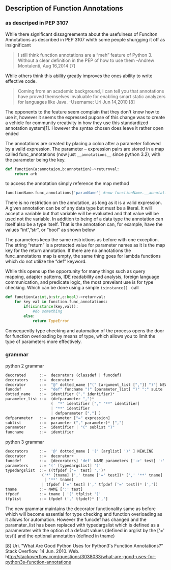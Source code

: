 ## Description of Function Annotations
### as descriped in PEP 3107

While there significant dissagreementa about the usefulness of Funciton Annotations as described in PEP 3107 whith some people shurgging it off as insignificant
>I still think function annotations are a “meh” feature of Python 3. Without a clear definition in the PEP of how to use them
> -Andrew Montalenti, Aug 16,2014 [7] 

While others think this ability greatly improves the ones ability to write effective code.
>Coming from an academic background, I can tell you that annotations have proved themselves invaluable for enabling smart static analyzers for languages like Java.
> -Username: Uri Jun 14,2010 [8]

The opponents to the feature seem complain that they don't know how to use it, however it seems the expressed pupose of this change was to create a vehicle for community creativity in how they use this standardized annotation system[1]. However the syntax chosen does leave it rather open ended

The annotations are created by placing a colon after a parameter followed by a valid expression. The parameter – expression pairs are stored in a map called func_annotations (now just `__annotations__` since python 3.2), with the parameter being the key.

````python
def function(a:annotaion,b:annotation)->returnval:
	return a+b
````

to access the annotation simply reference the map method 

````python
functionName.func_annotations['paramName'] #now functionName.__annotations__['paramName']
````

There is no restriction on the annotation, as long as it is a valid expression. A given annotation can be of any data type but must be a literal.  It will accept a variable but that variable will be evaluated and that value will be used not the variable.  In addition to being of a data type the annotation can itself also be a type itself.  That is the annotation can, for example, have the values “int”,”str”, or “bool” as shown below

The parameters keep the same restrictions as before with one exception.  The string “return” is a protected value for parameter names as it is the map key for the return annotation. If there are no annotations the func_annotations map is empty, the same thing goes for lambda functions which do not utilize the “def” keyword.

While this opens up the opportunity for many things such as query mapping, adapter patterns, IDE readability and analysis, foreign language communication, and predicate logic, the most prevelant use is for type checking. Which can be done using a simple ```isinstance() ``` call 
	
````python
def function(a:int,b:str,c:bool)->returnval:
	for key val in function.func_annotations:
		if(isinstance(key,val)):
			#do something
		else:
			return TypeError
````
Consequently type checking and automation of the process opens the door for function overloading by means of type, which allows you to limit the type of parameters more effectively.

### grammar
python 2 grammar
````python
decorated      ::=  decorators (classdef | funcdef)						
decorators     ::=  decorator+	
decorator      ::=  "@" dotted_name ["(" [argument_list [","]] ")"] NEWLINE	
funcdef        ::=  "def" funcname "(" [parameter_list] ")" ":" suite
dotted_name    ::=  identifier ("." identifier)*								
parameter_list ::=  (defparameter ",")*
                    (  "*" identifier ["," "**" identifier]
                    | "**" identifier
                    | defparameter [","] )
defparameter   ::=  parameter ["=" expression]
sublist        ::=  parameter ("," parameter)* [","]
parameter      ::=  identifier | "(" sublist ")"
funcname       ::=  identifier
````
python 3 grammar
````python
decorators	   ::=  '@' dotted_name [ '(' [arglist] ')' ] NEWLINE
decorator	   ::=  decorator+
funcdef		   ::=  [decorators] 'def' NAME parameters ['->' test] ':' suite
parameters	   ::= '(' [typedargslist] ')'
typedargslist  ::= ((tfpdef ['=' test] ',')*
                ('*' [tname] (',' tname ['=' test])* [',' '**' tname]
                 | '**' tname)
                | tfpdef ['=' test] (',' tfpdef ['=' test])* [','])
tname		   ::= NAME [':' test]
tfpdef		   ::= tname | '(' tfplist ')'
tfplist		   ::= tfpdef (',' tfpdef)* [',']
````

The new grammar maintains the decorator functionality same as before which will become essential for type checking and function overloading as it allows for automation. However the funcdef has changed and the paramater_list has been replaced with typedargslist which is defined as a paramerater with the option of a default values (defined in arglist by the ['=' test]) and the optional annotation (defined in tname)

[8] Uri. "What Are Good Python Uses for Python3's Function Annotations?" Stack Overflow. 14 Jun. 2010. Web. h<ttp://stackoverflow.com/questions/3038033/what-are-good-uses-for-python3s-function-annotations>